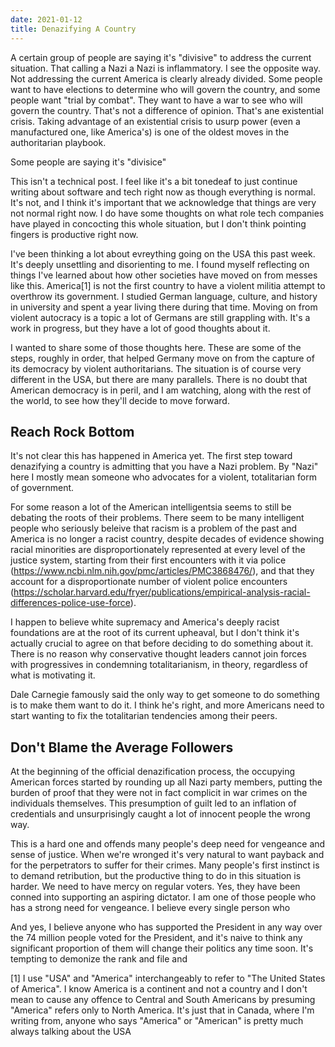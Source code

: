 ```yaml
---
date: 2021-01-12
title: Denazifying A Country
---
```


A certain group of people are saying it's "divisive" to address the current situation. That calling a Nazi a Nazi is inflammatory. I see the opposite way. Not addressing the current  America is clearly already divided. Some people want to have elections to determine who will govern the country, and some people want "trial by combat". They want to have a war to see who will govern the country. That's not a difference of opinion. That's ane existential crisis. Taking advantage of an existential crisis to usurp power (even a manufactured one, like America's) is one of the oldest moves in the authoritarian playbook. 

Some people are saying it's "divisice"

This isn't a technical post. I feel like it's a bit tonedeaf to just continue writing about software and tech right now as though everything is normal. It's not, and I think it's important that we acknowledge that things are very not normal right now. I do have some thoughts on what role tech companies have played in concocting this whole situation, but I don't think pointing fingers is productive right now.

I've been thinking a lot about evreything going on the USA this past week. It's deeply unsettling and disorienting to me. I found myself reflecting on things I've learned about how other societies have moved on from messes like this. America[1] is not the first country to have a violent militia attempt to overthrow its government. I studied German language, culture, and history in university and spent a year living there during that time. Moving on from violent autocracy is a topic a lot of Germans are still grappling with. It's a work in progress, but they have a lot of good thoughts about it.

I wanted to share some of those thoughts here. These are some of the steps, roughly in order, that helped Germany move on from the capture of its democracy by violent authoritarians. The situation is of course very different in the USA, but there are many parallels. There is no doubt that American democracy is in peril, and I am watching, along with the rest of the world, to see how they'll decide to move forward.

## Reach Rock Bottom

It's not clear this has happened in America yet. The first step toward denazifying a country is admitting that you have a Nazi problem. By "Nazi" here I mostly mean someone who advocates for a violent, totalitarian form of government. 

For some reason a lot of the American intelligentsia seems to still be debating the roots of their problems. There seem to be many intelligent people who seriously beleive that racism is a problem of the past and America is no longer a racist country, despite decades of evidence showing racial minorities are disproportionately represented at every level of the justice system, starting from their first encounters with it via police (https://www.ncbi.nlm.nih.gov/pmc/articles/PMC3868476/), and that they account for a disproportionate number of violent police encounters (https://scholar.harvard.edu/fryer/publications/empirical-analysis-racial-differences-police-use-force).

I happen to believe white supremacy and America's deeply racist foundations are at the root of its current upheaval, but I don't think it's actually crucial to agree on that before deciding to do something about it. There is no reason why conservative thought leaders cannot join forces with progressives in condemning totalitarianism, in theory, regardless of what is motivating it.

Dale Carnegie famously said the only way to get someone to do something is to make them want to do it. I think he's right, and more Americans need to start wanting to fix the totalitarian tendencies among their peers.

## Don't Blame the Average Followers

At the beginning of the official denazification process, the occupying American forces started by rounding up all Nazi party members, putting the burden of proof that they were not in fact complicit in war crimes on the individuals themselves. This presumption of guilt led to an inflation of credentials and unsurprisingly caught a lot of innocent people the wrong way.


This is a hard one and offends many people's deep need for vengeance and sense of justice. When we're wronged it's very natural to want payback and for the perpetrators to suffer for their crimes. Many people's first instinct is to demand retribution, but the productive thing to do in this situation is harder. We need to have mercy on regular voters. Yes, they have been conned into supporting an aspiring dictator. I am one of those people who has a strong need for vengeance. I believe every single person who

And yes, I believe anyone who has supported the President in any way over the  74 million people voted for the President, and it's naive to think any significant proportion of them will change their politics any time soon. It's tempting to demonize the rank and file and 



























[1] I use "USA" and "America" interchangeably to refer to "The United States of America". I know America is a continent and not a country and I don't mean to cause any offence to Central and South Americans by presuming "America" refers only to North America. It's just that in Canada, where I'm writing from, anyone who says "America" or "American" is pretty much always talking about the USA